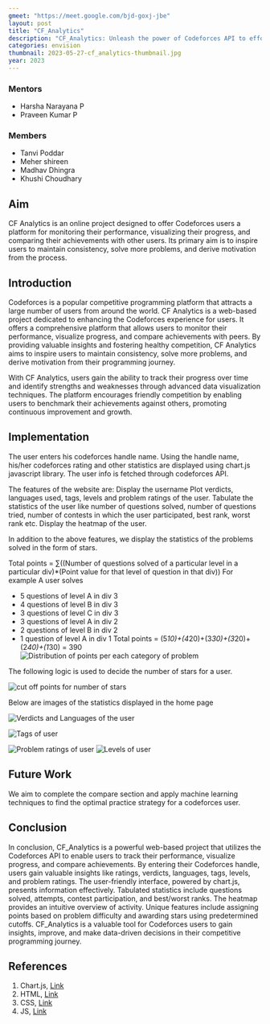 ```yaml
---
gmeet: "https://meet.google.com/bjd-goxj-jbe"
layout: post
title: "CF_Analytics"
description: "CF_Analytics: Unleash the power of Codeforces API to effortlessly track your performance and gain valuable insights"
categories: envision
thumbnail: 2023-05-27-cf_analytics-thumbnail.jpg
year: 2023
---
```


### Mentors

- Harsha Narayana P
- Praveen Kumar P

### Members

- Tanvi Poddar
- Meher shireen
- Madhav Dhingra
- Khushi Choudhary



## Aim

CF Analytics is an online project designed to offer Codeforces users a platform for monitoring their performance, visualizing their progress, and comparing their achievements with other users. Its primary aim is to inspire users to maintain consistency, solve more problems, and derive motivation from the process.

## Introduction

Codeforces is a popular competitive programming platform that attracts a large number of users from around the world. CF Analytics is a web-based project dedicated to enhancing the Codeforces experience for users. It offers a comprehensive platform that allows users to monitor their performance, visualize progress, and compare achievements with peers. By providing valuable insights and fostering healthy competition, CF Analytics aims to inspire users to maintain consistency, solve more problems, and derive motivation from their programming journey.

With CF Analytics, users gain the ability to track their progress over time and identify strengths and weaknesses through advanced data visualization techniques. The platform encourages friendly competition by enabling users to benchmark their achievements against others, promoting continuous improvement and growth.


## Implementation
The user enters his codeforces handle name. Using the handle name, his/her codeforces rating and other statistics are displayed using chart.js javascript library. The user info is fetched through codeforces API.

The features of the website are:
Display the username
Plot verdicts, languages used, tags, levels and problem ratings of the user.
Tabulate the statistics of the user like number of questions solved, number of questions tried, number of contests in which the user participated, best rank, worst rank etc.
Display the heatmap of the user.

In addition to the above features, we display the statistics of the problems solved in the form of stars.

Total points = 
∑((Number of questions solved of a particular level in a particular div)*(Point value for that level of question in that div)) 
For example
A user solves 
- 5 questions of level A in div 3 
- 4 questions of level B in div 3 
- 3 questions of level C in div 3 
- 3 questions of level A in div 2 
- 2 questions of level B in div 2 
- 1 question of level A in div 1 
Total points = (5*10)+(4*20)+(3*30)+(3*20)+(2*40)+(1*30) = 390 
![Distribution of points per each category of problem](/virtual-expo/assets/img/envision/compsoc/cf_analytics/table_cf.jpg)


The following logic is used to decide the number of stars for a user.

![cut off points for number of stars](/virtual-expo/assets/img/envision/compsoc/cf_analytics/stars_table_cf.jpg)

Below are images of the statistics displayed in the home page

![Verdicts and Languages of the user](/virtual-expo/assets/img/envision/compsoc/cf_analytics/tags.jpg)

![Tags of user](/virtual-expo/assets/img/envision/compsoc/cf_analytics/tags.jpg)

![Problem ratings of user](/virtual-expo/assets/img/envision/compsoc/cf_analytics/problem_ratings.jpg)
![Levels of user](/virtual-expo/assets/img/envision/compsoc/cf_analytics/levels.jpg)

## Future Work
We aim to complete the compare section and apply machine learning techniques to find the optimal practice strategy for a codeforces user.

## Conclusion

In conclusion, CF_Analytics is a powerful web-based project that utilizes the Codeforces API to enable users to track their performance, visualize progress, and compare achievements. By entering their Codeforces handle, users gain valuable insights like ratings, verdicts, languages, tags, levels, and problem ratings. The user-friendly interface, powered by chart.js, presents information effectively. Tabulated statistics include questions solved, attempts, contest participation, and best/worst ranks. The heatmap provides an intuitive overview of activity. Unique features include assigning points based on problem difficulty and awarding stars using predetermined cutoffs. CF_Analytics is a valuable tool for Codeforces users to gain insights, improve, and make data-driven decisions in their competitive programming journey.


## References

1. Chart.js, [Link](https://youtube.com/playlist?list=PLBG4BJt8bo9rrPibhKLbpe-z1Dkk2VJjO)
2. HTML, [Link](https://www.w3schools.com/html/default.asp)
3. CSS, [Link](https://www.w3schools.com/css/default.asp)
4. JS, [Link](https://www.w3schools.com/js/default.asp)

